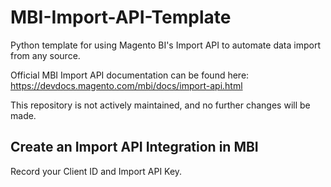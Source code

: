 # MBI-Import-API-Template
Python template for using Magento BI's Import API to automate data import from any source.

Official MBI Import API documentation can be found here: https://devdocs.magento.com/mbi/docs/import-api.html

This repository is not actively maintained, and no further changes will be made.

## Create an Import API Integration in MBI

Record your Client ID and Import API Key.
